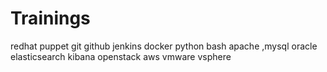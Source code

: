 # Trainings

redhat
puppet
git
github
jenkins
docker
python
bash
apache ,mysql
oracle
elasticsearch
kibana
openstack
aws
vmware vsphere


